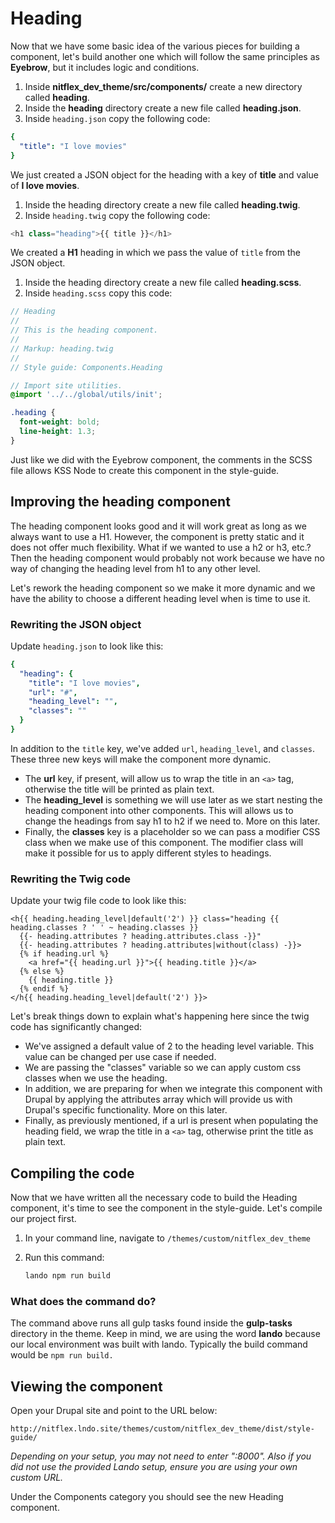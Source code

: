 # Heading

Now that we have some basic idea of the various pieces for building a component, let's build another one which will follow the same principles as **Eyebrow**, but it includes logic and conditions.

1. Inside **nitflex\_dev\_theme/src/components/** create a new directory called **heading**.
2. Inside the **heading** directory create a new file called **heading.json**.
3. Inside `heading.json` copy the following code:

```yaml
{
  "title": "I love movies"
}
```

We just created a JSON object for the heading with a key of **title** and value of **I love movies**.

1. Inside the heading directory create a new file called **heading.twig**.
2. Inside `heading.twig` copy the following code:

```php
<h1 class="heading">{{ title }}</h1>
```

We created a **H1** heading in which we pass the value of `title` from the JSON object.

1. Inside the heading directory create a new file called **heading.scss**.
2. Inside `heading.scss` copy this code:

```scss
// Heading
//
// This is the heading component.
//
// Markup: heading.twig
//
// Style guide: Components.Heading

// Import site utilities.
@import '../../global/utils/init';

.heading {
  font-weight: bold;
  line-height: 1.3;
}
```

Just like we did with the Eyebrow component, the comments in the SCSS file allows KSS Node to create this component in the style-guide.

## Improving the heading component

The heading component looks good and it will work great as long as we always want to use a H1. However, the component is pretty static and it does not offer much flexibility. What if we wanted to use a h2 or h3, etc.? Then the heading component would probably not work because we have no way of changing the heading level from h1 to any other level.

Let's rework the heading component so we make it more dynamic and we have the ability to choose a different heading level when is time to use it.

### Rewriting the JSON object  <a id="rewriting-the-json-object"></a>

Update `heading.json` to look like this:

```yaml
{
  "heading": {
    "title": "I love movies",
    "url": "#",
    "heading_level": "",
    "classes": ""
  }
}
```

In addition to the `title` key, we've added `url`, `heading_level`, and `classes`. These three new keys will make the component more dynamic.

* The **url** key, if present, will allow us to wrap the title in an `<a>` tag, otherwise the title will be printed as plain text.
* The **heading\_level** is something we will use later as we start nesting the heading component into other components. This will allows us to change the headings from say h1 to h2 if we need to. More on this later.
* Finally, the **classes** key is a placeholder so we can pass a modifier CSS class when we make use of this component. The modifier class will make it possible for us to apply different styles to headings.

### Rewriting the Twig code

Update your twig file code to look like this:

```twig
<h{{ heading.heading_level|default('2') }} class="heading {{ heading.classes ? ' ' ~ heading.classes }}
  {{- heading.attributes ? heading.attributes.class -}}"
  {{- heading.attributes ? heading.attributes|without(class) -}}>
  {% if heading.url %}
    <a href="{{ heading.url }}">{{ heading.title }}</a>
  {% else %}
    {{ heading.title }}
  {% endif %}
</h{{ heading.heading_level|default('2') }}>
```

Let's break things down to explain what's happening here since the twig code has significantly changed:

* We've assigned a default value of 2 to the heading level variable. This value can be changed per use case if needed.
* We are passing the "classes" variable so we can apply custom css classes when we use the heading.
* In addition, we are preparing for when we integrate this component with Drupal by applying the attributes array which will provide us with Drupal's specific functionality. More on this later.
* Finally, as previously mentioned, if a url is present when populating the heading field, we wrap the title in a `<a>` tag, otherwise print the title as plain text.

## Compiling the code  <a id="compiling-the-code"></a>

Now that we have written all the necessary code to build the Heading component, it's time to see the component in the style-guide. Let's compile our project first.

1. In your command line, navigate to `/themes/custom/nitflex_dev_theme`
2. Run this command:

   ```bash
   lando npm run build
   ```

### What does the command do?  <a id="what-does-the-command-do"></a>

The command above runs all gulp tasks found inside the **gulp-tasks** directory in the theme. Keep in mind, we are using the word **lando** because our local environment was built with lando. Typically the build command would be `npm run build.`

## Viewing the component  <a id="viewing-the-eyebrow-component"></a>

Open your Drupal site and point to the URL below:

```text
http://nitflex.lndo.site/themes/custom/nitflex_dev_theme/dist/style-guide/
```

_Depending on your setup, you may not need to enter ":8000". Also if you did not use the provided Lando setup, ensure you are using your own custom URL._

Under the Components category you should see the new Heading component.
